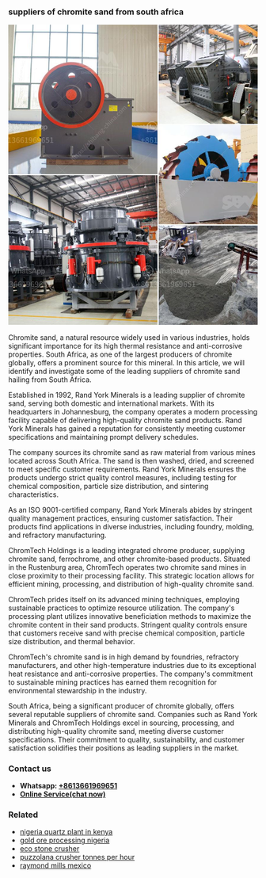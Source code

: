 <h3>suppliers of chromite sand from south africa</h3><img src='1704857171.jpg' alt=''><p>Chromite sand, a natural resource widely used in various industries, holds significant importance for its high thermal resistance and anti-corrosive properties. South Africa, as one of the largest producers of chromite globally, offers a prominent source for this mineral. In this article, we will identify and investigate some of the leading suppliers of chromite sand hailing from South Africa.</p><p>Established in 1992, Rand York Minerals is a leading supplier of chromite sand, serving both domestic and international markets. With its headquarters in Johannesburg, the company operates a modern processing facility capable of delivering high-quality chromite sand products. Rand York Minerals has gained a reputation for consistently meeting customer specifications and maintaining prompt delivery schedules.</p><p>The company sources its chromite sand as raw material from various mines located across South Africa. The sand is then washed, dried, and screened to meet specific customer requirements. Rand York Minerals ensures the products undergo strict quality control measures, including testing for chemical composition, particle size distribution, and sintering characteristics.</p><p>As an ISO 9001-certified company, Rand York Minerals abides by stringent quality management practices, ensuring customer satisfaction. Their products find applications in diverse industries, including foundry, molding, and refractory manufacturing.</p><p>ChromTech Holdings is a leading integrated chrome producer, supplying chromite sand, ferrochrome, and other chromite-based products. Situated in the Rustenburg area, ChromTech operates two chromite sand mines in close proximity to their processing facility. This strategic location allows for efficient mining, processing, and distribution of high-quality chromite sand.</p><p>ChromTech prides itself on its advanced mining techniques, employing sustainable practices to optimize resource utilization. The company's processing plant utilizes innovative beneficiation methods to maximize the chromite content in their sand products. Stringent quality controls ensure that customers receive sand with precise chemical composition, particle size distribution, and thermal behavior.</p><p>ChromTech's chromite sand is in high demand by foundries, refractory manufacturers, and other high-temperature industries due to its exceptional heat resistance and anti-corrosive properties. The company's commitment to sustainable mining practices has earned them recognition for environmental stewardship in the industry.</p><p>South Africa, being a significant producer of chromite globally, offers several reputable suppliers of chromite sand. Companies such as Rand York Minerals and ChromTech Holdings excel in sourcing, processing, and distributing high-quality chromite sand, meeting diverse customer specifications. Their commitment to quality, sustainability, and customer satisfaction solidifies their positions as leading suppliers in the market.</p><h3>Contact us</h3><ul><li><strong>Whatsapp:&nbsp;<a href="https://wa.me/8613661969651">+8613661969651</a></strong></li><li><a href="https://swt.shibang-china.com/?git&amp;zhl&amp;suppliers of chromite sand from south africa"><strong>Online Service(chat now)</strong></a></li></ul><h3>Related</h3><ul><li><a href='nigeria quartz plant in kenya.md'>nigeria quartz plant in kenya</a></li><li><a href='gold ore processing nigeria.md'>gold ore processing nigeria</a></li><li><a href='eco stone crusher.md'>eco stone crusher</a></li><li><a href='puzzolana crusher tonnes per hour.md'>puzzolana crusher tonnes per hour</a></li><li><a href='raymond mills mexico.md'>raymond mills mexico</a></li></ul>
